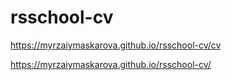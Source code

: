 # rsschool-cv

https://myrzaiymaskarova.github.io/rsschool-cv/cv

https://myrzaiymaskarova.github.io/rsschool-cv/
